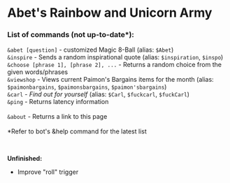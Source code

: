 # Abet's Rainbow and Unicorn Army
### List of commands (not up-to-date*):
`&abet [question]` - customized Magic 8-Ball (alias: `$Abet`) <br />
`&inspire` - Sends a random inspirational quote (alias: `$inspiration`, `$inspo`) <br />
`&choose [phrase 1], [phrase 2], ...` - Returns a random choice from the given words/phrases <br />
`&viewshop` - Views current Paimon's Bargains items for the month (alias: `$paimonbargains`, `$paimonsbargains`, `$paimon'sbargains`) <br />
`&carl` - _Find out for yourself_ (alias: `$Carl`, `$fuckcarl`, `$fuckCarl`) <br />
`&ping` - Returns latency information <br /> <br />
`&about` - Returns a link to this page <br /> <br />
\*Refer to bot's &help command for the latest list

<br>

**Unfinished:** <br />
- Improve "roll" trigger
